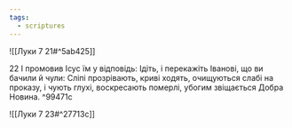 ```yaml
---
tags:
  - scriptures
---
```


![[Луки 7 21#^5ab425]]

22 І промовив Ісус їм у відповідь: Ідіть, і перекажіть Іванові, що ви бачили й чули: Сліпі прозрівають, криві ходять, очищуються слабі на проказу, і чують глухі, воскресають померлі, убогим звіщається Добра Новина. ^99471c

![[Луки 7 23#^27713c]]